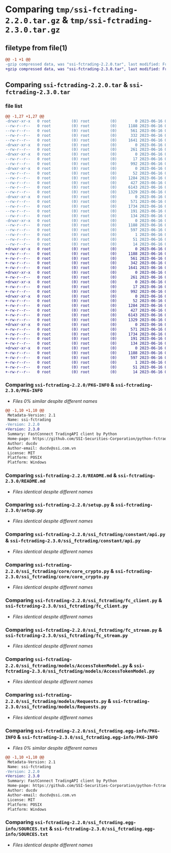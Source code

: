 # Comparing `tmp/ssi-fctrading-2.2.0.tar.gz` & `tmp/ssi-fctrading-2.3.0.tar.gz`

## filetype from file(1)

```diff
@@ -1 +1 @@
-gzip compressed data, was "ssi-fctrading-2.2.0.tar", last modified: Fri Jun 16 06:40:11 2023, max compression
+gzip compressed data, was "ssi-fctrading-2.3.0.tar", last modified: Fri Jun 16 06:53:37 2023, max compression
```

## Comparing `ssi-fctrading-2.2.0.tar` & `ssi-fctrading-2.3.0.tar`

### file list

```diff
@@ -1,27 +1,27 @@
-drwxr-xr-x   0 root         (0) root         (0)        0 2023-06-16 06:40:11.694237 ssi-fctrading-2.2.0/
--rw-r--r--   0 root         (0) root         (0)     1188 2023-06-16 06:40:11.694237 ssi-fctrading-2.2.0/PKG-INFO
--rw-r--r--   0 root         (0) root         (0)      561 2023-06-16 06:40:08.000000 ssi-fctrading-2.2.0/README.md
--rw-r--r--   0 root         (0) root         (0)      332 2023-06-16 06:40:11.694237 ssi-fctrading-2.2.0/setup.cfg
--rw-r--r--   0 root         (0) root         (0)     1641 2023-06-16 06:40:08.000000 ssi-fctrading-2.2.0/setup.py
-drwxr-xr-x   0 root         (0) root         (0)        0 2023-06-16 06:40:11.690237 ssi-fctrading-2.2.0/ssi_fctrading/
--rw-r--r--   0 root         (0) root         (0)      261 2023-06-16 06:40:09.000000 ssi-fctrading-2.2.0/ssi_fctrading/__init__.py
-drwxr-xr-x   0 root         (0) root         (0)        0 2023-06-16 06:40:11.694237 ssi-fctrading-2.2.0/ssi_fctrading/constant/
--rw-r--r--   0 root         (0) root         (0)       17 2023-06-16 06:40:08.000000 ssi-fctrading-2.2.0/ssi_fctrading/constant/__init__.py
--rw-r--r--   0 root         (0) root         (0)      992 2023-06-16 06:40:08.000000 ssi-fctrading-2.2.0/ssi_fctrading/constant/api.py
-drwxr-xr-x   0 root         (0) root         (0)        0 2023-06-16 06:40:11.694237 ssi-fctrading-2.2.0/ssi_fctrading/core/
--rw-r--r--   0 root         (0) root         (0)       52 2023-06-16 06:40:08.000000 ssi-fctrading-2.2.0/ssi_fctrading/core/__init__.py
--rw-r--r--   0 root         (0) root         (0)     1284 2023-06-16 06:40:08.000000 ssi-fctrading-2.2.0/ssi_fctrading/core/core_crypto.py
--rw-r--r--   0 root         (0) root         (0)      427 2023-06-16 06:40:08.000000 ssi-fctrading-2.2.0/ssi_fctrading/core/core_helper.py
--rw-r--r--   0 root         (0) root         (0)     6143 2023-06-16 06:40:08.000000 ssi-fctrading-2.2.0/ssi_fctrading/fc_client.py
--rw-r--r--   0 root         (0) root         (0)     1329 2023-06-16 06:40:08.000000 ssi-fctrading-2.2.0/ssi_fctrading/fc_stream.py
-drwxr-xr-x   0 root         (0) root         (0)        0 2023-06-16 06:40:11.694237 ssi-fctrading-2.2.0/ssi_fctrading/models/
--rw-r--r--   0 root         (0) root         (0)      571 2023-06-16 06:40:08.000000 ssi-fctrading-2.2.0/ssi_fctrading/models/AccessTokenModel.py
--rw-r--r--   0 root         (0) root         (0)     1734 2023-06-16 06:40:08.000000 ssi-fctrading-2.2.0/ssi_fctrading/models/Requests.py
--rw-r--r--   0 root         (0) root         (0)      191 2023-06-16 06:40:08.000000 ssi-fctrading-2.2.0/ssi_fctrading/models/Responses.py
--rw-r--r--   0 root         (0) root         (0)      134 2023-06-16 06:40:08.000000 ssi-fctrading-2.2.0/ssi_fctrading/models/__init__.py
-drwxr-xr-x   0 root         (0) root         (0)        0 2023-06-16 06:40:11.690237 ssi-fctrading-2.2.0/ssi_fctrading.egg-info/
--rw-r--r--   0 root         (0) root         (0)     1188 2023-06-16 06:40:11.000000 ssi-fctrading-2.2.0/ssi_fctrading.egg-info/PKG-INFO
--rw-r--r--   0 root         (0) root         (0)      597 2023-06-16 06:40:11.000000 ssi-fctrading-2.2.0/ssi_fctrading.egg-info/SOURCES.txt
--rw-r--r--   0 root         (0) root         (0)        1 2023-06-16 06:40:11.000000 ssi-fctrading-2.2.0/ssi_fctrading.egg-info/dependency_links.txt
--rw-r--r--   0 root         (0) root         (0)       51 2023-06-16 06:40:11.000000 ssi-fctrading-2.2.0/ssi_fctrading.egg-info/requires.txt
--rw-r--r--   0 root         (0) root         (0)       14 2023-06-16 06:40:11.000000 ssi-fctrading-2.2.0/ssi_fctrading.egg-info/top_level.txt
+drwxr-xr-x   0 root         (0) root         (0)        0 2023-06-16 06:53:37.646723 ssi-fctrading-2.3.0/
+-rw-r--r--   0 root         (0) root         (0)     1188 2023-06-16 06:53:37.646723 ssi-fctrading-2.3.0/PKG-INFO
+-rw-r--r--   0 root         (0) root         (0)      561 2023-06-16 06:53:34.000000 ssi-fctrading-2.3.0/README.md
+-rw-r--r--   0 root         (0) root         (0)      342 2023-06-16 06:53:37.646723 ssi-fctrading-2.3.0/setup.cfg
+-rw-r--r--   0 root         (0) root         (0)     1641 2023-06-16 06:53:34.000000 ssi-fctrading-2.3.0/setup.py
+drwxr-xr-x   0 root         (0) root         (0)        0 2023-06-16 06:53:37.646723 ssi-fctrading-2.3.0/ssi_fctrading/
+-rw-r--r--   0 root         (0) root         (0)      261 2023-06-16 06:53:35.000000 ssi-fctrading-2.3.0/ssi_fctrading/__init__.py
+drwxr-xr-x   0 root         (0) root         (0)        0 2023-06-16 06:53:37.646723 ssi-fctrading-2.3.0/ssi_fctrading/constant/
+-rw-r--r--   0 root         (0) root         (0)       17 2023-06-16 06:53:34.000000 ssi-fctrading-2.3.0/ssi_fctrading/constant/__init__.py
+-rw-r--r--   0 root         (0) root         (0)      992 2023-06-16 06:53:34.000000 ssi-fctrading-2.3.0/ssi_fctrading/constant/api.py
+drwxr-xr-x   0 root         (0) root         (0)        0 2023-06-16 06:53:37.646723 ssi-fctrading-2.3.0/ssi_fctrading/core/
+-rw-r--r--   0 root         (0) root         (0)       52 2023-06-16 06:53:34.000000 ssi-fctrading-2.3.0/ssi_fctrading/core/__init__.py
+-rw-r--r--   0 root         (0) root         (0)     1284 2023-06-16 06:53:34.000000 ssi-fctrading-2.3.0/ssi_fctrading/core/core_crypto.py
+-rw-r--r--   0 root         (0) root         (0)      427 2023-06-16 06:53:34.000000 ssi-fctrading-2.3.0/ssi_fctrading/core/core_helper.py
+-rw-r--r--   0 root         (0) root         (0)     6143 2023-06-16 06:53:34.000000 ssi-fctrading-2.3.0/ssi_fctrading/fc_client.py
+-rw-r--r--   0 root         (0) root         (0)     1329 2023-06-16 06:53:34.000000 ssi-fctrading-2.3.0/ssi_fctrading/fc_stream.py
+drwxr-xr-x   0 root         (0) root         (0)        0 2023-06-16 06:53:37.646723 ssi-fctrading-2.3.0/ssi_fctrading/models/
+-rw-r--r--   0 root         (0) root         (0)      571 2023-06-16 06:53:34.000000 ssi-fctrading-2.3.0/ssi_fctrading/models/AccessTokenModel.py
+-rw-r--r--   0 root         (0) root         (0)     1734 2023-06-16 06:53:34.000000 ssi-fctrading-2.3.0/ssi_fctrading/models/Requests.py
+-rw-r--r--   0 root         (0) root         (0)      191 2023-06-16 06:53:34.000000 ssi-fctrading-2.3.0/ssi_fctrading/models/Responses.py
+-rw-r--r--   0 root         (0) root         (0)      134 2023-06-16 06:53:34.000000 ssi-fctrading-2.3.0/ssi_fctrading/models/__init__.py
+drwxr-xr-x   0 root         (0) root         (0)        0 2023-06-16 06:53:37.646723 ssi-fctrading-2.3.0/ssi_fctrading.egg-info/
+-rw-r--r--   0 root         (0) root         (0)     1188 2023-06-16 06:53:37.000000 ssi-fctrading-2.3.0/ssi_fctrading.egg-info/PKG-INFO
+-rw-r--r--   0 root         (0) root         (0)      597 2023-06-16 06:53:37.000000 ssi-fctrading-2.3.0/ssi_fctrading.egg-info/SOURCES.txt
+-rw-r--r--   0 root         (0) root         (0)        1 2023-06-16 06:53:37.000000 ssi-fctrading-2.3.0/ssi_fctrading.egg-info/dependency_links.txt
+-rw-r--r--   0 root         (0) root         (0)       51 2023-06-16 06:53:37.000000 ssi-fctrading-2.3.0/ssi_fctrading.egg-info/requires.txt
+-rw-r--r--   0 root         (0) root         (0)       14 2023-06-16 06:53:37.000000 ssi-fctrading-2.3.0/ssi_fctrading.egg-info/top_level.txt
```

### Comparing `ssi-fctrading-2.2.0/PKG-INFO` & `ssi-fctrading-2.3.0/PKG-INFO`

 * *Files 0% similar despite different names*

```diff
@@ -1,10 +1,10 @@
 Metadata-Version: 2.1
 Name: ssi-fctrading
-Version: 2.2.0
+Version: 2.3.0
 Summary: FastConnect TradingAPI client by Python
 Home-page: https://github.com/SSI-Securities-Corporation/python-fctrading
 Author: ducdv
 Author-email: ducdv@ssi.com.vn
 License: MIT
 Platform: POSIX
 Platform: Windows
```

### Comparing `ssi-fctrading-2.2.0/README.md` & `ssi-fctrading-2.3.0/README.md`

 * *Files identical despite different names*

### Comparing `ssi-fctrading-2.2.0/setup.py` & `ssi-fctrading-2.3.0/setup.py`

 * *Files identical despite different names*

### Comparing `ssi-fctrading-2.2.0/ssi_fctrading/constant/api.py` & `ssi-fctrading-2.3.0/ssi_fctrading/constant/api.py`

 * *Files identical despite different names*

### Comparing `ssi-fctrading-2.2.0/ssi_fctrading/core/core_crypto.py` & `ssi-fctrading-2.3.0/ssi_fctrading/core/core_crypto.py`

 * *Files identical despite different names*

### Comparing `ssi-fctrading-2.2.0/ssi_fctrading/fc_client.py` & `ssi-fctrading-2.3.0/ssi_fctrading/fc_client.py`

 * *Files identical despite different names*

### Comparing `ssi-fctrading-2.2.0/ssi_fctrading/fc_stream.py` & `ssi-fctrading-2.3.0/ssi_fctrading/fc_stream.py`

 * *Files identical despite different names*

### Comparing `ssi-fctrading-2.2.0/ssi_fctrading/models/AccessTokenModel.py` & `ssi-fctrading-2.3.0/ssi_fctrading/models/AccessTokenModel.py`

 * *Files identical despite different names*

### Comparing `ssi-fctrading-2.2.0/ssi_fctrading/models/Requests.py` & `ssi-fctrading-2.3.0/ssi_fctrading/models/Requests.py`

 * *Files identical despite different names*

### Comparing `ssi-fctrading-2.2.0/ssi_fctrading.egg-info/PKG-INFO` & `ssi-fctrading-2.3.0/ssi_fctrading.egg-info/PKG-INFO`

 * *Files 0% similar despite different names*

```diff
@@ -1,10 +1,10 @@
 Metadata-Version: 2.1
 Name: ssi-fctrading
-Version: 2.2.0
+Version: 2.3.0
 Summary: FastConnect TradingAPI client by Python
 Home-page: https://github.com/SSI-Securities-Corporation/python-fctrading
 Author: ducdv
 Author-email: ducdv@ssi.com.vn
 License: MIT
 Platform: POSIX
 Platform: Windows
```

### Comparing `ssi-fctrading-2.2.0/ssi_fctrading.egg-info/SOURCES.txt` & `ssi-fctrading-2.3.0/ssi_fctrading.egg-info/SOURCES.txt`

 * *Files identical despite different names*

